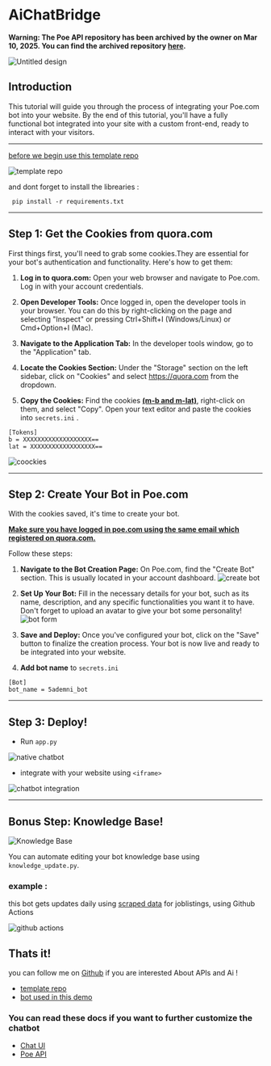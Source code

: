 # AiChatBridge

**Warning: The Poe API repository has been archived by the owner on Mar 10, 2025. You can find the archived repository [here](https://github.com/snowby666/poe-api-wrapper).**

![Untitled design](https://github.com/TheLime1/AiChatBridge/assets/47940043/5f81fe22-1fcf-4408-9207-857d144322d6)

## Introduction
This tutorial will guide you through the process of integrating your Poe.com bot into your website. By the end of this tutorial, you'll have a fully functional bot integrated into your site with a custom front-end, ready to interact with your visitors.

---

[before we begin use this template repo](https://github.com/TheLime1/AiChatBridge)

![template repo](https://dev-to-uploads.s3.amazonaws.com/uploads/articles/0wdl7rbeti3h3zrvqsot.png)

and dont forget to install the librearies :

```
 pip install -r requirements.txt
```


---

## Step 1: Get the Cookies from quora.com
First things first, you'll need to grab some cookies.They are essential for your bot's authentication and functionality. Here's how to get them:

1. **Log in to quora.com:** Open your web browser and navigate to Poe.com. Log in with your account credentials.

2. **Open Developer Tools:** Once logged in, open the developer tools in your browser. You can do this by right-clicking on the page and selecting "Inspect" or pressing Ctrl+Shift+I (Windows/Linux) or Cmd+Option+I (Mac).

3. **Navigate to the Application Tab:** In the developer tools window, go to the "Application" tab. 

4. **Locate the Cookies Section:** Under the "Storage" section on the left sidebar, click on "Cookies" and select https://quora.com from the dropdown.

5. **Copy the Cookies:** Find the cookies **<u>(m-b and m-lat)</u>**, right-click on them, and select "Copy". Open your text editor and paste the cookies into `secrets.ini` .

```
[Tokens]
b = XXXXXXXXXXXXXXXXXXX==
lat = XXXXXXXXXXXXXXXXXX==
```

![coockies](https://dev-to-uploads.s3.amazonaws.com/uploads/articles/n8g1q4oghsv3xre86lv1.png)

---

## Step 2: Create Your Bot in Poe.com 

With the cookies saved, it's time to create your bot.

**<u>Make sure you have logged in poe.com using the same email which registered on quora.com.</u>**

Follow these steps:

1. **Navigate to the Bot Creation Page:** On Poe.com, find the "Create Bot" section. This is usually located in your account dashboard.
![create bot](https://dev-to-uploads.s3.amazonaws.com/uploads/articles/k4e0xksww5ufkiy30mhe.png)

2. **Set Up Your Bot:** Fill in the necessary details for your bot, such as its name, description, and any specific functionalities you want it to have. Don't forget to upload an avatar to give your bot some personality! 
![bot form](https://dev-to-uploads.s3.amazonaws.com/uploads/articles/t70qwcdokwtnvlhime48.png)

3. **Save and Deploy:** Once you've configured your bot, click on the "Save" button to finalize the creation process. Your bot is now live and ready to be integrated into your website.

4.  **Add bot name** to `secrets.ini`
```
[Bot]
bot_name = 5ademni_bot
```

---

## Step 3: Deploy!

- Run `app.py`

![native chatbot](https://dev-to-uploads.s3.amazonaws.com/uploads/articles/3gzayzrmseanz0gdprkl.png)

- integrate with your website using `<iframe>`


![chatbot integration](https://dev-to-uploads.s3.amazonaws.com/uploads/articles/zab3y0y1179pafudhja2.png)

---

## Bonus Step: Knowledge Base!


![Knowledge Base](https://dev-to-uploads.s3.amazonaws.com/uploads/articles/37r72c3ec27gs74oc7n3.png)

You can automate editing your bot knowledge base using `knowledge_update.py`.
### example :
this bot gets updates daily using [scraped data](https://raw.githubusercontent.com/5ademni/job-scraper/main/harvest/know_base/json/tanit_informatique.json) for joblistings, using Github Actions 

![github actions](https://dev-to-uploads.s3.amazonaws.com/uploads/articles/27kzztj400br8xqisxvd.png)

## Thats it!
you can follow me on [Github](https://github.com/TheLime1) if you are interested About APIs and Ai !

- [template repo](https://github.com/TheLime1/AiChatBridge)
- [bot used in this demo](https://poe.com/5ademni_bot)

### You can read these docs if you want to further customize the chatbot
- [Chat UI](https://github.com/OvidijusParsiunas/deep-chat)
- [Poe API](https://github.com/snowby666/poe-api-wrapper)

 


